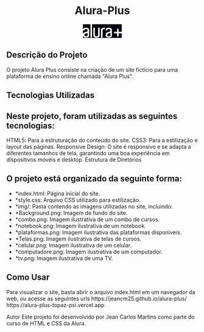 <div align="center">
<h1 >Alura-Plus </h1>
<img src="img/Logo.png">
</div>
<h2>Descrição do Projeto</h2>
O projeto Alura Plus consiste na criação de um site fictício para uma plataforma de ensino online chamada "Alura Plus".

<h2 color:#3c92fa>Tecnologias Utilizadas</h2>

<h2 color:#3c92fa>Neste projeto, foram utilizadas as seguintes tecnologias:</h2>

HTML5: Para a estruturação do conteúdo do site.
CSS3: Para a estilização e layout das páginas.
Responsive Design: O site é responsivo e se adapta a diferentes tamanhos de tela, garantindo uma boa experiência em dispositivos móveis e desktop.
Estrutura de Diretórios

<h2 color:#3c92fa>O projeto está organizado da seguinte forma:</h2>
<ul>
  <li>*index.html: Página inicial do site.</li>
  <li>*style.css: Arquivo CSS utilizado para estilização.</li>
  <li>*img/: Pasta contendo as imagens utilizadas no site, incluindo:</li>
  <li>*Background.png: Imagem de fundo do site.</li>
  <li>*combo.png: Imagem ilustrativa de um combo de cursos.</li>
  <li>*notebook.png: Imagem ilustrativa de um notebook.</li>
  <li>*plataformas.png: Imagem ilustrativa das plataformas disponíveis.</li>
  <li>*Telas.png: Imagem ilustrativa de telas de cursos.</li>
  <li>*celular.png: Imagem ilustrativa de um celular.</li>
  <li>*computadore.png: Imagem ilustrativa de um computador.</li>
  <li>*tv.png: Imagem ilustrativa de uma TV.</li>
</ul>
<h2 color:#3c92fa>Como Usar</h2>
Para visualizar o site, basta abrir o arquivo index.html em um navegador da web, ou acesse as seguintes urls  https://jeancm25.github.io/alura-plus/ https://alura-plus-topaz-psi.vercel.app

Autor
Este projeto foi desenvolvido por Jean Carlos Martins como parte do curso de HTML e CSS da Alura.
